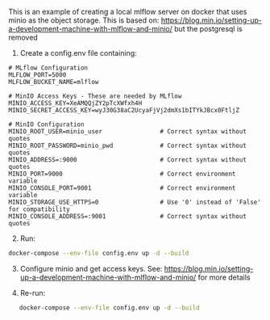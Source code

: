 This is an example of creating a local mlflow server on docker that uses minio as the object storage. This is based on: https://blog.min.io/setting-up-a-development-machine-with-mlflow-and-minio/ but the postgresql is removed

1. Create a config.env file containing:
```.env
# MLflow Configuration
MLFLOW_PORT=5000
MLFLOW_BUCKET_NAME=mlflow

# MinIO Access Keys - These are needed by MLflow
MINIO_ACCESS_KEY=XeAMQQjZY2pTcXWfxh4H
MINIO_SECRET_ACCESS_KEY=wyJ30G38aC2UcyaFjVj2dmXs1bITYkJBcx0FtljZ

# MinIO Configuration
MINIO_ROOT_USER=minio_user                # Correct syntax without quotes
MINIO_ROOT_PASSWORD=minio_pwd             # Correct syntax without quotes
MINIO_ADDRESS=:9000                       # Correct syntax without quotes
MINIO_PORT=9000                           # Correct environment variable
MINIO_CONSOLE_PORT=9001                   # Correct environment variable
MINIO_STORAGE_USE_HTTPS=0                 # Use '0' instead of 'False' for compatibility
MINIO_CONSOLE_ADDRESS=:9001               # Correct syntax without quotes
```


2. Run: 
``` bash
docker-compose --env-file config.env up -d --build
```

3. Configure minio and get access keys. See: https://blog.min.io/setting-up-a-development-machine-with-mlflow-and-minio/ for more details

4. Re-run:
``` bash
   docker-compose --env-file config.env up -d --build
```
